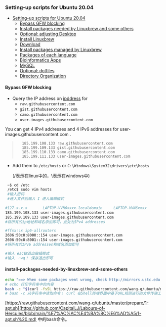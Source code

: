 ### Setting-up scripts for Ubuntu 20.04

- [Setting-up scripts for Ubuntu 20.04](#setting-up-scripts-for-ubuntu-2004)
    - [Bypass GFW blocking](#bypass-gfw-blocking)
    - [Install packages needed by Linuxbrew and some others](#install-packages-needed-by-linuxbrew-and-some-others)
    - [Optional: adjusting Desktop](#optional-adjusting-desktop)
    - [Install Linuxbrew](#install-linuxbrew)
    - [Download](#download)
    - [Install packages managed by Linuxbrew](#install-packages-managed-by-linuxbrew)
    - [Packages of each language](#packages-of-each-language)
    - [Bioinformatics Apps](#bioinformatics-apps)
    - [MySQL](#mysql)
    - [Optional: dotfiles](#optional-dotfiles)
    - [Directory Organization](#directory-organization)

#### Bypass GFW blocking

- Query the IP address on [ipddress](https://www.ipaddress.com/) for
  - `raw.githubusercontent.com`
  - `gist.githubusercontent.com`
  - `camo.githubusercontent.com`
  - `user-images.githubusercontent.com`

  

You can get 4 IPv4 addresses and 4 IPv6 addresses for user-images.githubusercontent.com .

> 		185.199.108.133	raw.githubusercontent.com
> 		185.199.109.133	gist.githubusercontent.com
> 		185.199.110.133	camo.githubusercontent.com
> 		185.199.111.133	user-images.githubusercontent.com

- Add them to `/etc/hosts` or `C:\Windows\System32\drivers\etc\hosts`

	(/表示在linux中的，\表示在windows中)

```bash
 ~$ cd /etc
 /etc$ sudo vim hosts
 #输入密码
 #进入文件后输入 I 进入编辑模式
 
#127.x.x.x       LAPTOP-VVN6xxxx.localdomain     LAPTOP-VVN6xxxx
185.199.108.133	user-images.githubusercontent.com
185.199.109.133 user-images.githubusercontent.com
#将所有的ip地址和域名添加即可，此处为IPv4 addresses

#ffxx::x ip6-allrouters
2606:50c0:8000::154	user-images.githubusercontent.com
2606:50c0:8001::154	user-images.githubusercontent.com
#将所有的IPv6 addresses和域名添加即可

#输入 esc键退出编辑模式
#输入 ：wq！ 保存退出即可

```

#### install-packages-needed-by-linuxbrew-and-some-others

```bash
echo "==> When some packages went wrong, check http://mirrors.ustc.edu.cn/ubuntu/ for updating status."
# echo 打印字符串中的内容
bash -c "$(curl -fsSL https://raw.githubusercontent.com/wang-q/ubuntu/master/prepare/1-apt.sh)"
# bash -c 从字符串中读取命令； curl 在Shell终端界面中基于URL规则进行的文件传输工作 -f:Fail silently (no output at all) on HTTP errors -s:Silent mode -S:Show error even when -s is used -L: --Locatio Follow redirects.
```



[https://raw.githubusercontent.com/wang-q/ubuntu/master/prepare/1-apt.sh](https://github.com/CapitalLJ/Labours-of-Hercules/blob/main/%E7%AC%AC%E4%BA%8C%E6%AD%A5/1-apt.sh%20.md) 中的bash命令。











